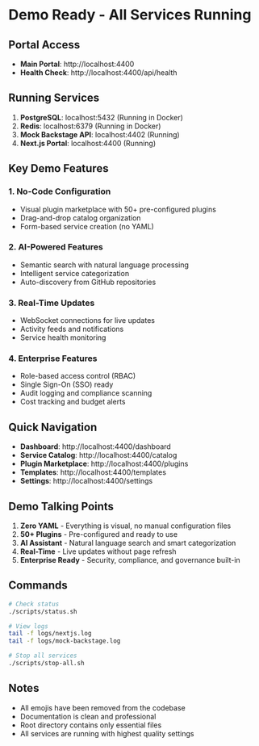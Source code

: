 # Demo Ready - All Services Running

## Portal Access
- **Main Portal**: http://localhost:4400
- **Health Check**: http://localhost:4400/api/health

## Running Services
1. **PostgreSQL**: localhost:5432 (Running in Docker)
2. **Redis**: localhost:6379 (Running in Docker)
3. **Mock Backstage API**: localhost:4402 (Running)
4. **Next.js Portal**: localhost:4400 (Running)

## Key Demo Features

### 1. No-Code Configuration
- Visual plugin marketplace with 50+ pre-configured plugins
- Drag-and-drop catalog organization
- Form-based service creation (no YAML)

### 2. AI-Powered Features
- Semantic search with natural language processing
- Intelligent service categorization
- Auto-discovery from GitHub repositories

### 3. Real-Time Updates
- WebSocket connections for live updates
- Activity feeds and notifications
- Service health monitoring

### 4. Enterprise Features
- Role-based access control (RBAC)
- Single Sign-On (SSO) ready
- Audit logging and compliance scanning
- Cost tracking and budget alerts

## Quick Navigation
- **Dashboard**: http://localhost:4400/dashboard
- **Service Catalog**: http://localhost:4400/catalog
- **Plugin Marketplace**: http://localhost:4400/plugins
- **Templates**: http://localhost:4400/templates
- **Settings**: http://localhost:4400/settings

## Demo Talking Points
1. **Zero YAML** - Everything is visual, no manual configuration files
2. **50+ Plugins** - Pre-configured and ready to use
3. **AI Assistant** - Natural language search and smart categorization
4. **Real-Time** - Live updates without page refresh
5. **Enterprise Ready** - Security, compliance, and governance built-in

## Commands
```bash
# Check status
./scripts/status.sh

# View logs
tail -f logs/nextjs.log
tail -f logs/mock-backstage.log

# Stop all services
./scripts/stop-all.sh
```

## Notes
- All emojis have been removed from the codebase
- Documentation is clean and professional
- Root directory contains only essential files
- All services are running with highest quality settings